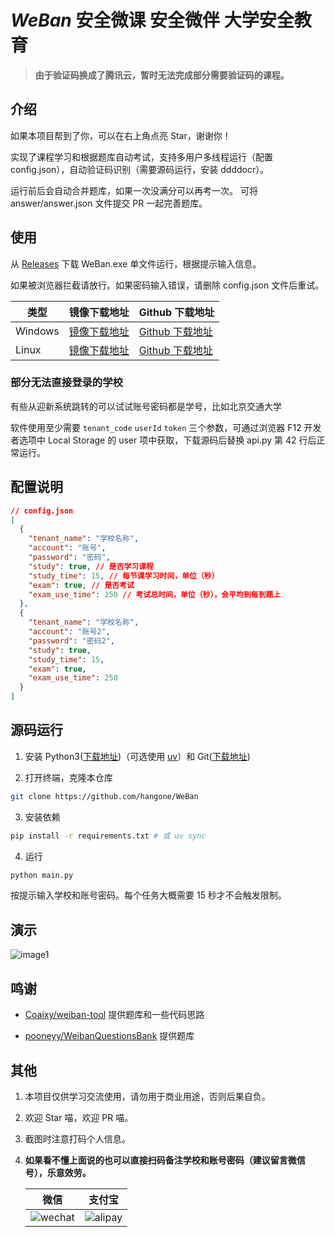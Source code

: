 # _WeBan_ 安全微课 安全微伴 大学安全教育

> **由于验证码换成了腾讯云，暂时无法完成部分需要验证码的课程。**

## 介绍

如果本项目帮到了你，可以在右上角点亮 Star，谢谢你！

实现了课程学习和根据题库自动考试，支持多用户多线程运行（配置 config.json），自动验证码识别（需要源码运行，安装 ddddocr）。

运行前后会自动合并题库，如果一次没满分可以再考一次。 可将 answer/answer.json 文件提交 PR 一起完善题库。

## 使用

从 [Releases](https://github.com/hangone/WeBan/releases) 下载 WeBan.exe 单文件运行，根据提示输入信息。

如果被浏览器拦截请放行。如果密码输入错误，请删除 config.json 文件后重试。

| 类型                    | 镜像下载地址                                                                                               | Github 下载地址                                                                        |
| ----------------------- | ---------------------------------------------------------------------------------------------------------- | -------------------------------------------------------------------------------------- |
| Windows                 | [镜像下载地址](https://ghfast.top/https://github.com/hangone/WeBan/releases/latest/download/WeBan.exe)     | [Github 下载地址](https://github.com/hangone/WeBan/releases/latest/download/WeBan.exe) |
| Linux                   | [镜像下载地址](https://ghfast.top/https://github.com/hangone/WeBan/releases/latest/download/WeBan)         | [Github 下载地址](https://github.com/hangone/WeBan/releases/latest/download/WeBan) |

### 部分无法直接登录的学校

有些从迎新系统跳转的可以试试账号密码都是学号，比如北京交通大学

软件使用至少需要 `tenant_code` `userId` `token` 三个参数，可通过浏览器 F12 开发者选项中 Local Storage 的 user 项中获取，下载源码后替换 api.py 第 42 行后正常运行。

## 配置说明

```json
// config.json
[
  {
    "tenant_name": "学校名称",
    "account": "账号",
    "password": "密码",
    "study": true, // 是否学习课程
    "study_time": 15, // 每节课学习时间，单位（秒）
    "exam": true, // 是否考试
    "exam_use_time": 250 // 考试总时间，单位（秒），会平均到每到题上
  },
  {
    "tenant_name": "学校名称",
    "account": "账号2",
    "password": "密码2",
    "study": true,
    "study_time": 15,
    "exam": true,
    "exam_use_time": 250
  }
]
```

## 源码运行

1.  安装 Python3([下载地址](https://www.python.org/downloads))（可选使用 [uv](https://github.com/astral-sh/uv)）和 Git([下载地址](https://git-scm.com))

2. 打开终端，克隆本仓库

```bash
git clone https://github.com/hangone/WeBan
```

3. 安装依赖

```bash
pip install -r requirements.txt # 或 uv sync
```

4. 运行

```bash
python main.py
```

按提示输入学校和账号密码。每个任务大概需要 15 秒才不会触发限制。

## 演示

![image1](images/image1.png)

## 鸣谢

- [Coaixy/weiban-tool](https://github.com/Coaixy/weiban-tool) 提供题库和一些代码思路

- [pooneyy/WeibanQuestionsBank](https://github.com/pooneyy/WeibanQuestionsBank) 提供题库

## 其他

1. 本项目仅供学习交流使用，请勿用于商业用途，否则后果自负。

2. 欢迎 Star 喵，欢迎 PR 喵。

3. 截图时注意打码个人信息。

4. **如果看不懂上面说的也可以直接扫码备注学校和账号密码（建议留言微信号），乐意效劳。**

   |             微信             |            支付宝            |
   | :--------------------------: | :--------------------------: |
   | ![wechat](images/wechat.png) | ![alipay](images/alipay.png) |
